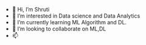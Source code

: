 - 👋 Hi, I’m Shruti
- 👀 I’m interested in Data science and Data Analytics
- 🌱 I’m currently learning ML Algorithm and DL.
- 💞️ I’m looking to collaborate on ML,DL
- 📫 

<!---
shruti-stack/shruti-stack is a ✨ special ✨ repository because its `README.md` (this file) appears on your GitHub profile.
You can click the Preview link to take a look at your changes.
--->
